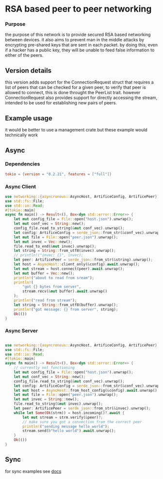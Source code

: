 # RSA based peer to peer networking
### Purpose
the purpose of this network is to provide secured RSA based networking between devices. it also aims to prevent man in the middle attacks by encrypting pre-shared keys that are sent in each packet. by doing this, even if a hacker has a public key, they will be unable to feed false information to either of the peers.

## Version details

this version adds support for the ConnectionRequest struct that requires a list of peers that can be checked for a given peer, to verify that peer is allowed to connect, this is done throught the PeerList trait. however ConnectionRequest also provides support for directly accessing the stream, intended to be used for establishing new pairs of peers.
## Example usage

it would be better to use a management crate but these example would technically work

## Async

### Dependencies

```toml
tokio = {version = "0.2.21", features = ["full"]}
```

### Async Client
```rust
use networking::{asyncronous::AsyncHost, ArtificeConfig, ArtificePeer};
use std::fs::File;
use std::io::Read;
#[tokio::main]
async fn main() -> Result<(), Box<dyn std::error::Error>> {
    let mut config_file = File::open("host.json").unwrap();
    let mut conf_vec = String::new();
    config_file.read_to_string(&mut conf_vec).unwrap();
    let config: ArtificeConfig = serde_json::from_str(&conf_vec).unwrap();
    let mut file = File::open("peer.json").unwrap();
    let mut invec = Vec::new();
    file.read_to_end(&mut invec).unwrap();
    let string = String::from_utf8(invec).unwrap();
    // println!("invec: {}", invec);
    let peer: ArtificePeer = serde_json::from_str(&string).unwrap();
    let host = AsyncHost::client_only(&config).await.unwrap();
    let mut stream = host.connect(peer).await.unwrap();
    let mut buffer = Vec::new();
    println!("about to read from sream");
    println!(
        "got {} bytes from server",
        stream.recv(&mut buffer).await.unwrap()
    );
    println!("read from stream");
    let string = String::from_utf8(buffer).unwrap();
    println!("got message: {} from server", string);
    Ok(())
}

```
### Async Server
```rust

use networking::{asyncronous::AsyncHost, ArtificeConfig, ArtificePeer};
use std::fs::File;
use std::io::Read;
#[tokio::main]
async fn main() -> Result<(), Box<dyn std::error::Error>> {
    // currently not functioning
    let mut config_file = File::open("host.json").unwrap();
    let mut conf_vec = String::new();
    config_file.read_to_string(&mut conf_vec).unwrap();
    let config: ArtificeConfig = serde_json::from_str(&conf_vec).unwrap();
    let mut host = AsyncHost::from_host_config(&config).await.unwrap();
    let mut file = File::open("peer.json").unwrap();
    let mut invec = String::new();
    file.read_to_string(&mut invec).unwrap();
    let peer: ArtificePeer = serde_json::from_str(&invec).unwrap();
    while let Some(Ok(strm)) = host.incoming()?.await {
        let mut stream = strm.verify(&peer)?;
        // make sure you got a connection from the correct peer
        println!("sending message hello world");
        stream.send(b"hello world").await.unwrap();
    }
    Ok(())
}


```
## Sync

for sync examples see <a href="https://docs.rs/networking/0.1.4/networking">docs</a>